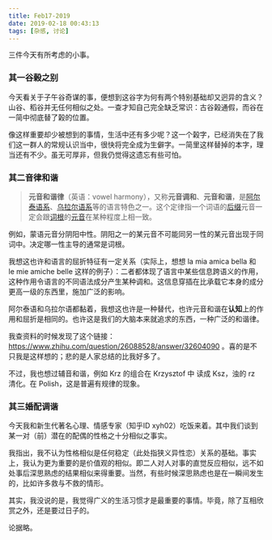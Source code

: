 ```yaml
---
title: Feb17-2019
date: 2019-02-18 00:43:13
tags: [杂感, 讨论]
---
```


三件今天有所考虑的小事。

<!--more-->

### 其一谷榖之别

今天看关于子午谷奇谋的事，便想到这谷字为何有两个特别基础却又迥异的含义？山谷、稻谷并无任何相似之处。一查才知自己完全缺乏常识：古谷榖通假，而谷在一简中彻底替了榖的位置。

像这样重要却少被想到的事情，生活中还有多少呢？这一个榖字，已经消失在了我们这一群人的常规认识当中，很快将完全成为生僻字。一简里这样替掉的本字，理当还有不少。虽无可厚非，但我仍觉得这遗忘有些可怕。

### 其二音律和谐

> **元音和谐律**（英语：vowel harmony），又称**元音调和**、**元音和谐**，是[阿尔泰语系](https://zh.wikipedia.org/wiki/%E9%98%BF%E7%88%BE%E6%B3%B0%E8%AA%9E%E7%B3%BB)、[乌拉尔语系](https://zh.wikipedia.org/wiki/%E4%B9%8C%E6%8B%89%E5%B0%94%E8%AF%AD%E7%B3%BB)等的语言特色之一。这个定律指一个词语的[后缀](https://zh.wikipedia.org/wiki/%E5%BE%8C%E7%B6%B4)元音一定会跟[词根](https://zh.wikipedia.org/wiki/%E8%AF%8D%E6%A0%B9)的[元音](https://zh.wikipedia.org/wiki/%E5%85%83%E9%9F%B3)在某种程度上相一致。

例如，蒙语元音分阴阳中性。阴阳之一的某元音不可能同另一性的某元音出现于同词中。决定哪一性主导的通常是词根。

我想这也许和语言的屈折特征有一定关系（实际上，想想 la mia amica bella 和 le mie amiche belle 这样的例子）：二者都体现了语言中某些信息跨语义的作用，这种作用令语言的不同语法成分产生某种调和。这信息穿插在比承载它本身的成分更高一级的东西里，施加广泛的影响。

阿尔泰语和乌拉尔语都黏着，我想这也许是一种替代，也许元音和谐在**认知**上的作用和屈折是相同的。也许这是我们的大脑本来就追求的东西，一种广泛的和谐律。

我查资料的时候发现了这个链接：https://www.zhihu.com/question/26088528/answer/32604090 。喜的是不只我是这样想的；悲的是人家总结的比我好多了。

不过，我也想过辅音和谐，例如 Krz 的组合在 Krzysztof 中 读成 Ksz，浊的 rz 清化。在 Polish，这是普遍有规律的现象。

### 其三婚配调谐

今天我和新生代著名心理、情感专家（知乎ID xyh02）吃饭来着。其中我们谈到某一对（前）潜在的配偶的性格之十分相似之事实。

我指出，我不认为性格相似是任何稳定（此处指狭义异性恋）关系的基础。事实上，我认为更为重要的是价值观的相似。即二人对人对事的直觉反应相似，远不如处事后深思熟虑的结果相似来得重要。当然，有些时候深思熟虑也是在一瞬间发生的，比如许多救与不救的情形。

其实，我没说的是，我觉得广义的生活习惯才是最重要的事情。毕竟，除了互相欣赏之外，还是要过日子的。

论据略。

